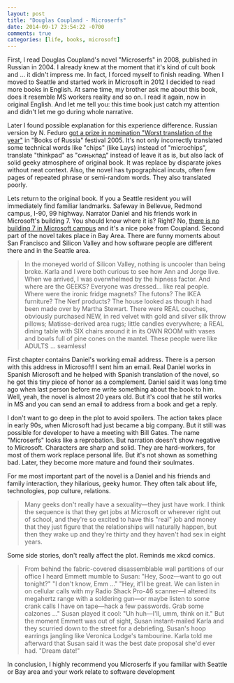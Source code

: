 ```yaml
---
layout: post
title: "Douglas Coupland - Microserfs"
date: 2014-09-17 23:54:22 -0700
comments: true
categories: [life, books, microsoft]
---
```


First, I read Douglas Coupland's novel "Microserfs" in 2008, published in Russian in 2004. I already knew at the moment that it's kind of cult book and ... it didn't impress me. In fact, I forced myself to finish reading. When I moved to Seattle and started work in Microsoft in 2012 I decided to read more books in English. At same time, my brother ask me about this book, does it resemble MS workers reality and so on. I read it again, now in original English. And let me tell you: this time book just catch my attention and didn't let me go during whole narrative.

<!-- more -->

Later I found possible explanation for this experience difference. Russian version by N. Feduro [got a prize in nomination "Worst translation of the year"](http://www.kommersant.ru/doc/556048) in "Books of Russia" festival 2005. It's not only incorrectly translated some technical words like "chips" (like Lays) instead of "microchips", translate "thinkpad" as "синькпад" instead of leave it as is, but also lack of solid geeky atmosphere of original book. It was replace by disparate jokes without neat context. Also, the novel has typographical incuts, often few pages of repeated phrase or semi-random words. They also translated poorly.

Lets return to the original book. If you a Seattle resident you will immediately find familiar landmarks. Safeway in Bellevue, Redmond campus, I-90, 99 highway. Narrator Daniel and his friends work in Microsoft's building 7. You should know where it is? Right? No, [there is no building 7 in Microsoft campus](http://blog.jameslin.name/2007/12/28/microsofts-building-7-now-you-see-it-now-you-dont/) and it's a nice poke from Coupland. Second part of the novel takes place in Bay Area. There are funny moments about San Francisco and Silicon Valley and how software people are different there and in the Seattle area. 

> In the moneyed world of Silicon Valley, nothing is uncooler than being broke. Karla and I were both curious to see how Ann and Jorge live. When we arrived, I was overwhelmed by the hipness factor. And where are the GEEKS? Everyone was dressed... like real people. Where were the ironic fridge magnets? The futons? The IKEA furniture? The Nerf products? The house looked as though it had been made over by Martha Stewart. There were REAL couches, obviously purchased NEW, in red velvet with gold and silver silk throw pillows; Matisse-derived area rugs; little candles everywhere; a REAL dining table with SIX chairs around it in its OWN ROOM with vases and bowls full of pine cones on the mantel. These people were like ADULTS ... seamless!

First chapter contains Daniel's working email address. There is a person with this address in Microsoft! I sent him an email. Real Daniel works in Spanish Microsoft and he helped with Spanish translation of the novel, so he got this tiny piece of honor as a complement. Daniel said it was long time ago when last person before me write something about the book to him. Well, yeah, the novel is almost 20 years old. But it's cool that he still works in MS and you can send an email to address from a book and get a reply.

I don't want to go deep in the plot to avoid spoilers. The action takes place in early 90s, when Microsoft had just became a big company. But it still was possible for developer to have a meeting with Bill Gates. The name "Microserfs" looks like a reprobation. But narration doesn't show negative to Microsoft. Characters are sharp and solid. They are hard-workers, for most of them work replace personal life. But it's not shown as something bad. Later, they become more mature and found their soulmates. 

For me most important part of the novel is a Daniel and his friends and family interaction, they hilarious, geeky humor. They often talk about life, technologies, pop culture, relations. 

>Many geeks don't really have a sexuality—they just have work. I think the sequence is that they get jobs at Microsoft or wherever right out of school, and they're so excited to have this "real" job and money that they just figure that the relationships will naturally happen, but then they wake up and they're thirty and they haven't had sex in eight years.

Some side stories, don't really affect the plot. Reminds me xkcd comics.

>From behind the fabric-covered disassemblable wall partitions of our office I heard Emmett mumble to Susan: "Hey, Sooz—want to go out tonight?" "I don't know, Emm ..." "Hey, it'll be great. We can listen in on cellular calls with my Radio Shack Pro-46 scanner—I altered its megahertz range with a soldering gun—or maybe listen to some crank calls I have on tape—hack a few passwords. Grab some calzones ..." Susan played it cool: "Uh huh—I'll, umm, think on it." But the moment Emmett was out of sight, Susan instant-mailed Karla and they scurried down to the street for a debriefing, Susan's hoop earrings jangling like Veronica Lodge's tambourine. Karla told me afterward that Susan said it was the best date proposal she'd ever had. "Dream date!"

In conclusion, I highly recommend you Microserfs if you familiar with Seattle or Bay area and your work relate to software development


